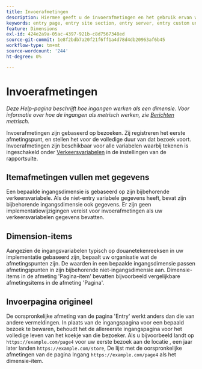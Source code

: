 ```yaml
---
title: Invoerafmetingen
description: Hiermee geeft u de invoerafmetingen en het gebruik ervan weer.
keywords: entry page, entry site section, entry server, entry custom understanding
feature: Dimensions
exl-id: 424e2a9a-05ac-4397-921b-c8d7567348ed
source-git-commit: 1e8f2bdb7a20f21f6ff1a4d78d4db20963af6b45
workflow-type: tm+mt
source-wordcount: '244'
ht-degree: 0%

---
```


# Invoerafmetingen

*Deze Help-pagina beschrijft hoe ingangen werken als een dimensie. Voor informatie over hoe de ingangen als metrisch werken, zie [Berichten](../metrics/entries.md) metrisch.*

Invoerafmetingen zijn gebaseerd op bezoeken. Zij registreren het eerste afmetingspunt, en stellen het voor de volledige duur van dat bezoek voort. Invoerafmetingen zijn beschikbaar voor alle variabelen waarbij tekenen is ingeschakeld onder [Verkeersvariabelen](/help/admin/admin/c-manage-report-suites/c-edit-report-suites/c-traffic-variables/traffic-var.md) in de instellingen van de rapportsuite.

## Itemafmetingen vullen met gegevens

Een bepaalde ingangsdimensie is gebaseerd op zijn bijbehorende verkeersvariabele. Als de niet-entry variabele gegevens heeft, bevat zijn bijbehorende ingangsdimensie ook gegevens. Er zijn geen implementatiewijzigingen vereist voor invoerafmetingen als uw verkeersvariabelen gegevens bevatten.

## Dimension-items

Aangezien de ingangsvariabelen typisch op douanetekenreeksen in uw implementatie gebaseerd zijn, bepaalt uw organisatie wat de afmetingspunten zijn. De waarden in een bepaalde ingangsdimensie passen afmetingspunten in zijn bijbehorende niet-ingangsdimensie aan. Dimensie-items in de afmeting &#39;Pagina-item&#39; bevatten bijvoorbeeld vergelijkbare afmetingsitems in de afmeting &#39;Pagina&#39;.

## Invoerpagina origineel

De oorspronkelijke afmeting van de pagina &#39;Entry&#39; werkt anders dan die van andere vermeldingen. In plaats van de ingangspagina voor een bepaald bezoek te bewaren, behoudt het de allereerste ingangspagina voor het volledige leven van het koekje van die bezoeker. Als u bijvoorbeeld landt op `https://example.com/page4` voor uw eerste bezoek aan de locatie , een jaar later landen `https://example.com/store`, De lijst met de oorspronkelijke afmetingen van de pagina Ingang `https://example.com/page4` als het dimensie-item.

